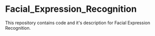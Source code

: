 # Facial_Expression_Recognition
This repository contains code and it's description for Facial Expression Recognition.
